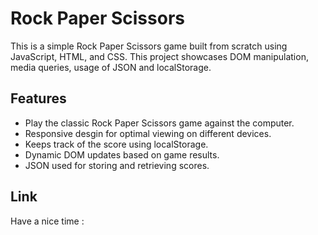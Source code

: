 # Rock Paper Scissors
This is a simple Rock Paper Scissors game built from scratch using JavaScript, HTML, and CSS.
This project showcases DOM manipulation, media queries, usage of JSON and localStorage.

## Features
- Play the classic Rock Paper Scissors game against the computer.
- Responsive desgin for optimal viewing on different devices.
- Keeps track of the score using localStorage.
- Dynamic DOM updates based on game results.
- JSON used for storing and retrieving scores.

## Link
Have a nice time : 
